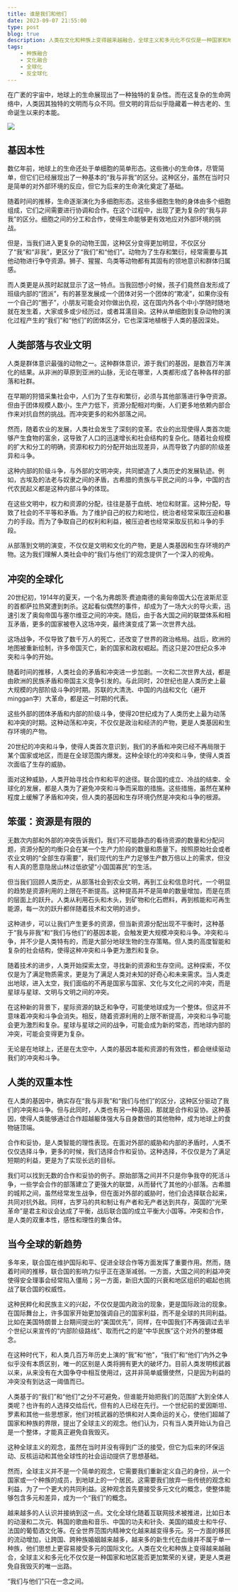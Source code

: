 ```yaml
---
title: 谁是我们和他们
date: 2023-09-07 21:55:00
type: post
blog: true
description: 人类在文化和种族上变得越来越融合，全球主义和多元化不仅仅是一种国家和地区能否更加繁荣的关键，更是人类避免自我毁灭的唯一出路。
tags:
    - 种族融合
    - 文化融合
    - 全球化
    - 反全球化
---
```



在广袤的宇宙中，地球上的生命展现出了一种独特的复杂性。而在这复杂的生命网络中，人类因其独特的文明而与众不同。但文明的背后似乎隐藏着一种古老的、生命诞生以来的本能。


![](../assets/we-or-them.jpeg)


## 基因本性


数亿年前，地球上的生命还处于单细胞的简单形态。这些微小的生命体，尽管简单，但它们已经展现出了一种基本的“我与非我”的区分。这种区分，虽然在当时只是简单的对外部环境的反应，但它为后来的生命演化奠定了基础。



随着时间的推移，生命逐渐演化为多细胞形态。这些多细胞生物的身体由多个细胞组成，它们之间需要进行协调和合作。在这个过程中，出现了更为复杂的“我与非我”的区分。细胞之间的分工和合作，使得生命能够更有效地应对外部环境的挑战。



但是，当我们进入更复杂的动物王国，这种区分变得更加明显，不仅区分了“我”和“非我”，更区分了“我们”和“他们”。动物为了生存和繁衍，经常需要与其他动物进行争夺资源。狮子、猩猩、鸟类等动物都有其固有的领地意识和群体归属感。



而人类更是从孩时起就显示了这一特点。当我回想小时候，孩子们竟然自发形成了班级内部的“团派”，有的甚至发展成一个团体对另一个团体的“欺凌”，如果你没有一个自己的“圈子”，小朋友可能会对你做出仇视，这在国内外各个中小学随时随地就在发生着，大家或多或少经历过，或者耳濡目染。这种从单细胞到复杂动物的演化过程产生的“我们”和“他们”的团体区分，它也深深地植根于人类的基因深处。



## 人类部落与农业文明


人类是群体意识最强的动物之一。这种群体意识，源于我们的基因，是数百万年演化的结果。从非洲的草原到亚洲的山脉，无论在哪里，人类都形成了各种各样的部落和社群。



在早期的狩猎采集社会中，人们为了生存和繁衍，必须与其他部落进行争夺资源。但由于团体规模人数小，生产力低下，资源分配相对均衡，人们更多地依赖内部合作来对抗自然的挑战。而冲突更多的和外部落之间。



然而，随着农业的发展，人类社会发生了深刻的变革。农业的出现使得人类首次能够产生食物的富余，这导致了人口的迅速增长和社会结构的复杂化。随着社会规模的扩大和分工的明确，资源和权力的分配开始出现差异，从而导致了内部的阶级差异和斗争。



这种内部的阶级斗争，与外部的文明冲突，共同塑造了人类历史的发展轨迹。例如，古埃及的法老与奴隶之间的矛盾，古希腊的贵族与平民之间的斗争，中国的古代农民起义都是这种内部斗争的体现。



在这些文明中，权力和资源的分配，往往是基于血统、地位和财富。这种分配，导致了社会的不平等和矛盾。为了维护自己的权力和地位，统治者经常采取压迫和暴力的手段。而为了争取自己的权利和利益，被压迫者也经常采取反抗和斗争的手段。



从部落到文明的演变，不仅仅是文明和文化的产物，更是人类基因和生存环境的产物。这为我们理解人类社会中的“我们与他们”的观念提供了一个深入的视角。



## 冲突的全球化


20世纪初，1914年的夏天，一个名为弗朗茨·费迪南德的奥匈帝国大公在波斯尼亚的首都萨拉热窝遭到刺杀。这起看似偶然的事件，却成为了一场大火的导火索，迅速引发了奥匈帝国与塞尔维亚之间的冲突。随后，由于各大国之间的联盟体系和相互矛盾，更多的国家被卷入这场冲突，最终演变成了第一次世界大战。



这场战争，不仅导致了数千万人的死亡，还改变了世界的政治格局。战后，欧洲的地图被重新绘制，许多帝国灭亡，新的国家和政权崛起。而这只是20世纪众多冲突和斗争的开始。



随着时间的推移，人类社会的矛盾和冲突进一步加剧。一次和二次世界大战，都是由欧洲的民族矛盾和帝国主义竞争引发的。与此同时，20世纪也是人类历史上最大规模的内部阶级斗争的时期。苏联的大清洗、中国的内战和文化（避开minggan字）大革命，都是这一时期的代表。



这些外部的团体矛盾和内部的阶级斗争，使得20世纪成为了人类历史上最为动荡和冲突的时期。这种动荡和冲突，不仅仅是政治和经济的产物，更是人类基因和生存环境的产物。



20世纪的冲突和斗争，使得人类首次意识到，我们的矛盾和冲突已经不再局限于某个国家或地区，而是在全球范围内爆发。这种全球化的冲突和斗争，使得人类首次面临了生存的威胁。



面对这种威胁，人类开始寻找合作和和平的途径。联合国的成立、冷战的结束、全球化的发展，都是人类为了避免冲突和斗争而采取的措施。这些措施，虽然在某种程度上缓解了矛盾和冲突，但人类的基因和生存环境仍然是冲突和斗争的根源。





## 笨蛋：资源是有限的




无数次内部和外部的冲突告诉我们，我们不可能静态的看待资源的数量和分配问题，资源分配的均衡只会在某一个生产力阶段的数量和质量下。按照原始社会或者农业文明的“全部生存需要”，我们现代的生产力足够生产数万倍以上的需求，但没有人真的愿意隐居山林过低欲望“小国国寡民”的生活。



但当我们回顾人类历史，从部落社会到农业文明，再到工业和信息时代，一个明显的趋势是资源利用的上限在不断提高。这种提高并不是简单的数量增加，而是在质的层面上的跃升。人类从利用石头和木头，到矿物和化石燃料，再到核能和可再生能源，每一次的跃升都伴随着技术和文明的进步。



这种进步，可以让我们产生更多的资源，但当新资源分配出现不平衡时，这种基于“我与非我”和“我们与他们”的基因本能，会触发更大规模冲突和斗争。冲突和斗争，并不少是人类特有的，而是大部分地球生物的生存策略。但人类的高度智能和复杂的社会结构，使得这种冲突和斗争更为激烈和复杂。



随着技术的进步，人类开始探索太空，寻找新的资源和生存空间。这种探索，不仅仅是为了满足物质需求，更是为了满足人类对未知的好奇心和未来需求。当人类走出地球，进入太空，我们面临的不再是国家与国家、文化与文化之间的冲突，而是星球与星球、文明与文明之间的冲突。



在这种新的背景下，星际资源的缺乏和争夺，可能使地球成为一个整体。但这并不意味着冲突和斗争会消失。相反，随着资源利用的上限不断提高，冲突和斗争可能会更为激烈和复杂。星球与星球之间的战争，可能会成为新的常态，而地球内部的冲突，可能会变得更为复杂。



无论是在地球上，还是在太空中，人类的基因本能和资源的有效性，都会继续驱动我们的冲突和斗争。





## 人类的双重本性


在人类的基因中，确实存在“我与非我”和“我们与他们”的区分，这种区分驱动了我们的冲突和斗争。但与此同时，人类也有另一种基因，那就是合作和妥协。这种基因，使得人类能够通过合作超越躯体强大与自身数倍的其他物种，成为地球上的食物链顶端。



合作和妥协，是人类智能的理性表现。在面对外部的威胁和内部的矛盾时，人类不仅仅选择斗争，更多的时候，我们选择合作和妥协。这种选择，不仅仅是为了满足短期的利益，更是为了实现长远的目标。



我们可以找到无数的合作和妥协的例子。原始部落之间并不只是你争我夺的死活斗争，一些学会合作的部落建立了更强大的联盟，从而替代了其他的小部落。古希腊的城邦之间，虽然经常发生战争，但在面对外部的威胁时，他们会选择联合起来，共同对抗外敌。同样，古罗马的共和制让有产者和无产者达到共存，英国的“光荣革命”是君主和议会达成了平衡，战后联合国的成立平衡大小国等。冲突和合作，是人类的双重本性，感性和理性的集合体。



## 当今全球的新趋势


多年来，联合国在维护国际和平、促进全球合作等方面发挥了重要作用。然而，随着时间的推移，联合国的影响力似乎正在逐渐减弱。一方面，大国之间的利益冲突使得安全理事会经常陷入僵局；另一方面，新旧大国的兴衰和地区组织的崛起也挑战了联合国的权威性。



这种民粹化和民族主义的兴起，不仅仅是国内政治的现象，更是国际政治的现象。在国际舞台上，许多国家开始更加强调自己的国家利益，而不是全球的共同利益。比如在美国特朗普上台期间提出的“美国优先”，同样，在中国我们不再强调过去半个世纪以来宣传的“内部阶级路线”、取而代之的是“中华民族”这个对外的整体概念。



在这种时代下，和人类几百万年历史上演的“我”和“他”，“我们”和“他们”内外之争似乎没有本质区别，唯一的区别是人类将拥有更大的破坏力。目前人类发明核武器以来，从来没有在大国争夺中相互使用过，这并非简单威慑使然，只是因为利益的冲突没有到达这一阈值而已。



人类基于的“我们”和“他们”之分不可避免，但谁能开始把我们的范围扩大到全体人类呢？也许有的人选择交给后代，但有的人已经在先行。一个世纪前的爱因斯坦、罗素和其他一些思想家，他们对核武器的恐惧和对人类命运的关心，使他们超越了国家和种族的界限，提出了全球主义的观念。他们认为，只有当人类开始认为自己是一个整体，才能真正避免自我毁灭。



这种全球主义的观念，虽然在当时并没有得到广泛的接受，但它为后来的环保运动、反核运动和其他全球性的社会运动提供了思想基础。



然而，全球主义并不是一个简单的观念，它需要我们重新定义自己的身份，从一个国家或一个种族的成员，到地球上的一个居民。这需要我们放弃一些传统的观念和利益，为了一个更大的共同利益。这种观念首先要接受多元文化的概念，使整体能够包含多元和差异，成为一个“我们”的概念。



越来越多的人认识并接纳到这一点。文化全球化随着互联网技术被推进，比如日本的动漫和二次元、韩国的歌曲和音乐、中国的功夫和针灸、美国的嬉皮士和牛仔、法国的葡萄酒文化等。在全世界范围内精神文化越来越变得多元。另一方面的移民的流动增加，让跨国、跨种族婚姻越来越多，越来多的新生代在血缘并不属于单一种族，他们思想上更容易接受多元的国际文化。人类在文化和种族上变得越来越融合，全球主义和多元化不仅仅是一种国家和地区能否更加繁荣的关键，更是人类避免自我毁灭的唯一出路。

“我们与他们”只在一念之间。